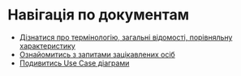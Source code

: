 # Навігація по документам

+ [Дізнатися про термінологію, загальні відомості, порівняльну характеристику](https://github.com/ip-85/robin/blob/master/docs/opendata.md)
+ [Ознайомитись з запитами зацікавлених осіб](https://github.com/ip-85/robin/blob/master/docs/stakeholders.md)
+ [Подивитись Use Case діаграми](https://github.com/ip-85/robin/tree/master/docs/UC)
